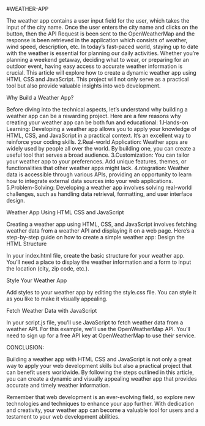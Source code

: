 #WEATHER-APP

The weather app contains a user input field for the user, which takes the input of the city name. Once the user enters the city name and clicks on the button, then the API Request is been sent to the OpenWeatherMap and the response is been retrieved in the application which consists of weather, wind speed, description, etc.
In today’s fast-paced world, staying up to date with the weather is essential for planning our daily activities. Whether you’re planning a weekend getaway, deciding what to wear, or preparing for an outdoor event, having easy access to accurate weather information is crucial.
This article will explore how to create a dynamic weather app using HTML CSS and JavaScript. This project will not only serve as a practical tool but also provide valuable insights into web development.


Why Build a Weather App?

Before diving into the technical aspects, let’s understand why building a weather app can be a rewarding project. Here are a few reasons why creating your weather app can be both fun and educational:
1.Hands-on Learning: Developing a weather app allows you to apply your knowledge of HTML, CSS, and JavaScript in a practical context. It’s an excellent way to reinforce your coding skills.
2.Real-world Application: Weather apps are widely used by people all over the world. By building one, you can create a useful tool that serves a broad audience.
3.Customization: You can tailor your weather app to your preferences. Add unique features, themes, or functionalities that other weather apps might lack.
4.ntegration: Weather data is accessible through various APIs, providing an opportunity to learn how to integrate external data sources into your web applications.
5.Problem-Solving: Developing a weather app involves solving real-world challenges, such as handling data retrieval, formatting, and user interface design.

Weather App Using HTML CSS and JavaScript

Creating a weather app using HTML, CSS, and JavaScript involves fetching weather data from a weather API and displaying it on a web page. Here’s a step-by-step guide on how to create a simple weather app:
Design the HTML Structure

In your index.html file, create the basic structure for your weather app. You’ll need a place to display the weather information and a form to input the location (city, zip code, etc.).

Style Your Weather App

Add styles to your weather app by editing the style.css file. You can style it as you like to make it visually appealing.

Fetch Weather Data with JavaScript

In your script.js file, you’ll use JavaScript to fetch weather data from a weather API. For this example, we’ll use the OpenWeatherMap API. You’ll need to sign up for a free API key at OpenWeatherMap to use their service.

CONCLUSION:

Building a weather app with HTML CSS and JavaScript is not only a great way to apply your web development skills but also a practical project that can benefit users worldwide. By following the steps outlined in this article, you can create a dynamic and visually appealing weather app that provides accurate and timely weather information.

Remember that web development is an ever-evolving field, so explore new technologies and techniques to enhance your app further. With dedication and creativity, your weather app can become a valuable tool for users and a testament to your web development abilities. 
